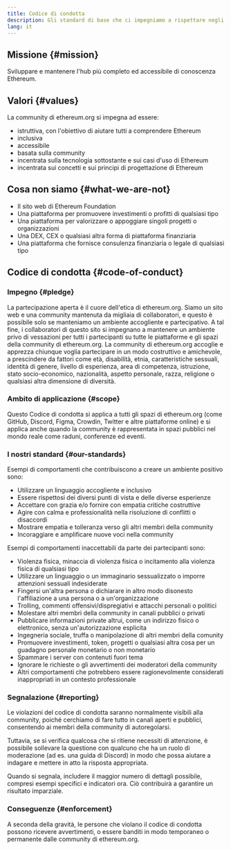 ```yaml
---
title: Codice di condotta
description: Gli standard di base che ci impegniamo a rispettare negli spazi di ethereum.org.
lang: it
---
```


## Missione {#mission}

Sviluppare e mantenere l'hub più completo ed accessibile di conoscenza Ethereum.

## Valori {#values}

La community di ethereum.org si impegna ad essere:

- istruttiva, con l'obiettivo di aiutare tutti a comprendere Ethereum
- inclusiva
- accessibile
- basata sulla community
- incentrata sulla tecnologia sottostante e sui casi d'uso di Ethereum
- incentrata sui concetti e sui principi di progettazione di Ethereum

## Cosa non siamo {#what-we-are-not}

- Il sito web di Ethereum Foundation
- Una piattaforma per promuovere investimenti o profitti di qualsiasi tipo
- Una piattaforma per valorizzare o appoggiare singoli progetti o organizzazioni
- Una DEX, CEX o qualsiasi altra forma di piattaforma finanziaria
- Una piattaforma che fornisce consulenza finanziaria o legale di qualsiasi tipo

## Codice di condotta {#code-of-conduct}

### Impegno {#pledge}

La partecipazione aperta è il cuore dell'etica di ethereum.org. Siamo un sito web e una community mantenuta da migliaia di collaboratori, e questo è possibile solo se manteniamo un ambiente accogliente e partecipativo. A tal fine, i collaboratori di questo sito si impegnano a mantenere un ambiente privo di vessazioni per tutti i partecipanti su tutte le piattaforme e gli spazi della community di ethereum.org. La community di ethereum.org accoglie e apprezza chiunque voglia partecipare in un modo costruttivo e amichevole, a prescindere da fattori come età, disabilità, etnia, caratteristiche sessuali, identità di genere, livello di esperienza, area di competenza, istruzione, stato socio-economico, nazionalità, aspetto personale, razza, religione o qualsiasi altra dimensione di diversità.

### Ambito di applicazione {#scope}

Questo Codice di condotta si applica a tutti gli spazi di ethereum.org (come GitHub, Discord, Figma, Crowdin, Twitter e altre piattaforme online) e si applica anche quando la community è rappresentata in spazi pubblici nel mondo reale come raduni, conferenze ed eventi.

### I nostri standard {#our-standards}

Esempi di comportamenti che contribuiscono a creare un ambiente positivo sono:

- Utilizzare un linguaggio accogliente e inclusivo
- Essere rispettosi dei diversi punti di vista e delle diverse esperienze
- Accettare con grazia e/o fornire con empatia critiche costruttive
- Agire con calma e professionalità nella risoluzione di conflitti o disaccordi
- Mostrare empatia e tolleranza verso gli altri membri della community
- Incoraggiare e amplificare nuove voci nella community

Esempi di comportamenti inaccettabili da parte dei partecipanti sono:

- Violenza fisica, minaccia di violenza fisica o incitamento alla violenza fisica di qualsiasi tipo
- Utilizzare un linguaggio o un immaginario sessualizzato o imporre attenzioni sessuali indesiderate
- Fingersi un'altra persona o dichiarare in altro modo disonesto l'affiliazione a una persona o a un'organizzazione
- Trolling, commenti offensivi/dispregiativi e attacchi personali o politici
- Molestare altri membri della community in canali pubblici o privati
- Pubblicare informazioni private altrui, come un indirizzo fisico o elettronico, senza un'autorizzazione esplicita
- Ingegneria sociale, truffa o manipolazione di altri membri della comunity
- Promuovere investimenti, token, progetti o qualsiasi altra cosa per un guadagno personale monetario o non monetario
- Spammare i server con contenuti fuori tema
- Ignorare le richieste o gli avvertimenti dei moderatori della community
- Altri comportamenti che potrebbero essere ragionevolmente considerati inappropriati in un contesto professionale

### Segnalazione {#reporting}

Le violazioni del codice di condotta saranno normalmente visibili alla community, poiché cerchiamo di fare tutto in canali aperti e pubblici, consentendo ai membri della community di autoregolarsi.

Tuttavia, se si verifica qualcosa che si ritiene necessiti di attenzione, è possibile sollevare la questione con qualcuno che ha un ruolo di moderazione (ad es. una guida di Discord) in modo che possa aiutare a indagare e mettere in atto la risposta appropriata.

Quando si segnala, includere il maggior numero di dettagli possibile, compresi esempi specifici e indicatori ora. Ciò contribuirà a garantire un risultato imparziale.

### Conseguenze {#enforcement}

A seconda della gravità, le persone che violano il codice di condotta possono ricevere avvertimenti, o essere banditi in modo temporaneo o permanente dalle community di ethereum.org.
